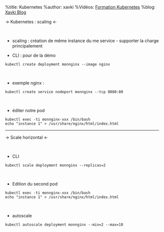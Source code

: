 %title: Kubernetes 
%author: xavki
%Vidéos: [Formation Kubernetes](https://www.youtube.com/playlist?list=PLn6POgpklwWqfzaosSgX2XEKpse5VY2v5)
%blog: [Xavki Blog](https://xavki.blog)


-> Kubernetes : scaling <-


<br>


* scaling : création de même instance du me service
		- supporter la charge principalement

* CLI : pour de la démo

```
kubectl create deployment monnginx --image nginx
```

<br>

* exemple nginx :

```
kubectl create service nodeport monnginx --tcp 8080:80
```

<br>

* éditer notre pod

```
kubectl exec -ti monnginx-xxx /bin/bash
echo "instance 1" > /usr/share/nginx/html/index.html
```

-----------------------------------------------------------------

-> Scale horizontal <-


<br>

* CLI

```
kubectl scale deployment monnginx --replicas=2
```

<br>

* Edition du second pod

```
kubectl exec -ti monnginx-xxx /bin/bash
echo "instance 1" > /usr/share/nginx/html/index.html
```

<br>

* autoscale

```
kubectl autoscale deployment monnginx --min=2 --max=10
```
